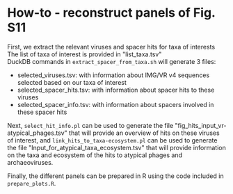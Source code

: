# How-to - reconstruct panels of Fig. S11
First, we extract the relevant viruses and spacer hits for taxa of interests  
The list of taxa of interest is provided in "list_taxa.tsv"  
DuckDB commands in `extract_spacer_from_taxa.sh` will generate 3 files:  
- selected_viruses.tsv: with information about IMG/VR v4 sequences selected based on our taxa of interest
- selected_spacer_hits.tsv: with information about spacer hits to these viruses
- selected_spacer_info.tsv: with information about spacers involved in these spacer hits

Next, `select_hit_info.pl` can be used to generate the file "fig_hits_input_vr-atypical_phages.tsv" that will provide an overview of hits on these viruses of interest, and `link_hits_to_taxa-ecosystem.pl` can be used to generate the file "Input_for_atypical_taxa_ecosystem.tsv" that will provide information on the taxa and ecosystem of the hits to atypical phages and archaeoviruses.  

Finally, the different panels can be prepared in R using the code included in `prepare_plots.R`.  

